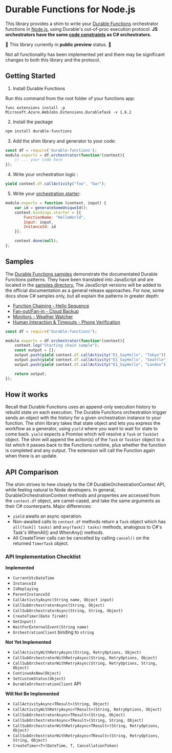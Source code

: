 # Durable Functions for Node.js

This library provides a shim to write your [Durable Functions](https://docs.microsoft.com/en-us/azure/azure-functions/durable-functions-overview) orchestrator functions in [Node.js](https://docs.microsoft.com/en-us/azure/azure-functions/functions-reference-node), using Durable's out-of-proc execution protocol. **JS orchestrators have the same [code constraints](https://docs.microsoft.com/en-us/azure/azure-functions/durable-functions-checkpointing-and-replay#orchestrator-code-constraints) as C# orchestrators.**

🚧 This library currently in **public preview** status. 🚧

Not all functionality has been implemented yet and there may be significant changes to both this library and the protocol.

## Getting Started

1. Install Durable Functions

Run this command from the root folder of your functions app:
```
func extensions install -p Microsoft.Azure.WebJobs.Extensions.DurableTask -v 1.6.2
```

2. Install the package

```bash
npm install durable-functions
```

3. Add the shim library and generator to your code:

```javascript
const df = require('durable-functions');
module.exports = df.orchestrator(function*(context){
    // ... your code here
});
```

4. Write your orchestration logic :
```javascript
yield context.df.callActivity("foo", "bar");
```

5. Write your [orchestration starter](https://docs.microsoft.com/en-us/azure/azure-functions/durable-functions-instance-management#starting-instances):
```javascript
module.exports = function (context, input) {
    var id = generateSomeUniqueId();
    context.bindings.starter = [{
        FunctionName: "HelloWorld",
        Input: input,
        InstanceId: id
    }];

    context.done(null);
};
```

## Samples

The [Durable Functions samples](https://docs.microsoft.com/en-us/azure/azure-functions/durable-functions-install) demonstrate the documentated Durable Functions patterns. They have been translated into JavaScript and are located in the [samples directory.](./test/sample/) The JavaScript versions will be added to the official documentation as a general release approaches. For now, some docs show C# samples only, but all explain the patterns in greater depth:

* [Function Chaining - Hello Sequence](https://docs.microsoft.com/en-us/azure/azure-functions/durable-functions-sequence)
* [Fan-out/Fan-in - Cloud Backup](https://docs.microsoft.com/en-us/azure/azure-functions/durable-functions-cloud-backup)
* [Monitors - Weather Watcher](https://docs.microsoft.com/en-us/azure/azure-functions/durable-functions-monitor)
* [Human Interaction & Timeouts - Phone Verification](https://docs.microsoft.com/en-us/azure/azure-functions/durable-functions-phone-verification)

```javascript
const df = require("durable-functions");

module.exports = df.orchestrator(function*(context){
    context.log("Starting chain sample");
    const output = [];
    output.push(yield context.df.callActivity("E1_SayHello", "Tokyo"));
    output.push(yield context.df.callActivity("E1_SayHello", "Seattle"));
    output.push(yield context.df.callActivity("E1_SayHello", "London"));

    return output;
});
```

## How it works

Recall that Durable Functions uses an append-only execution history to rebuild state on each execution. The Durable Functions orchestration trigger sends an object with the history for a given orchestration instance to your function. The shim library takes that state object and lets you express the workflow as a generator, using `yield` where you want to wait for state to come back. `yield` expects a Promise which will resolve a `Task` or `TaskSet` object. The shim will append the action(s) of the `Task` or `TaskSet` object to a list which it passes back to the Functions runtime, plus whether the function is completed and any output. The extension will call the Function again when there is an update.

## API Comparison

The shim strives to hew closely to the C# DurableOrchestrationContext API, while feeling natural to Node developers. In general, DurableOrchestrationContext methods and properties are accessed from the `context.df` object, are camel-cased, and take the same arguments as their C# counterparts. Major differences:

* `yield` awaits an async operation.
* Non-awaited calls to `context.df` methods return a `Task` object which has `all(Task[] tasks)` and `any(Task[] tasks)` methods, analogous to C#'s Task's WhenAll() and WhenAny() methods.
* All CreateTimer calls can be cancelled by calling `cancel()` on the returned `TimerTask` object.

### API Implementation Checklist
**Implemented**
* `CurrentUtcDateTime`
* `InstanceId`
* `IsReplaying`
* `ParentInstanceId`
* `CallActivityAsync(String name, Object input)`
* `CallSubOrchestratorAsync(String, Object)`
* `CallSubOrchestratorAsync(String, String, Object)`
* `CreateTimer(Date fireAt)`
* `GetInput()`
* `WaitForExternalEvent(String name)`
* `OrchestrationClient` binding to `string`

**Not Yet Implemented**
* `CallActivityWithRetryAsync(String, RetryOptions, Object)`
* `CallSubOrchestratorWithRetryAsync(String, RetryOptions, Object)`
* `CallSubOrchestratorWithRetryAsync(String, RetryOptions, String, Object)`
* `ContinueAsNew(Object)`
* `SetCustomStatus(Object)`
* `DurableOrchestrationClient` API

**Will Not Be Implemented**
* `CallActivityAsync<TResult>(String, Object)`
* `CallActivityWithRetryAsync<TResult>(String, RetryOptions, Object)`
* `CallSubOrchestratorAsync<TResult>(String, Object)`
* `CallSubOrchestratorAsync<TResult>(String, String, Object)`
* `CallSubOrchestratorWithRetryAsync<TResult>(String, RetryOptions, Object)`
* `CallSubOrchestratorWithRetryAsync<TResult>(String, RetryOptions, String, Object)`
* `CreateTimer<T>(DateTime, T, CancellationToken)`
